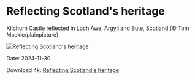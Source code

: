 # Reflecting Scotland's heritage

Kilchurn Castle reflected in Loch Awe, Argyll and Bute, Scotland (© Tom Mackie/plainpicture)

![Reflecting Scotland's heritage](https://bing.com/th?id=OHR.KilchurnAutumn_EN-US6737063910_UHD.jpg&rf=LaDigue_UHD.jpg&pid=hp&w=1024&h=576&rs=1&c=4)

Date: 2024-11-30

Download 4k: [Reflecting Scotland's heritage](https://bing.com/th?id=OHR.KilchurnAutumn_EN-US6737063910_UHD.jpg&rf=LaDigue_UHD.jpg&pid=hp&w=3840&h=2160&rs=1&c=4)

